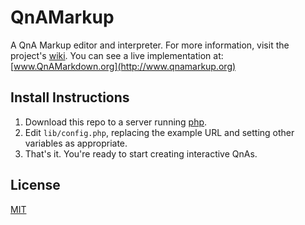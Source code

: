 QnAMarkup
=========
A QnA Markup editor and interpreter. For more information, visit the project's [wiki](https://github.com/colarusso/QnAMarkup/wiki). You can see a live implementation at: [www.QnAMarkdown.org](http://www.qnamarkup.org)

Install Instructions
-----
1. Download this repo to a server running [php](http://php.net/).
2. Edit `lib/config.php`, replacing the example URL and setting other variables as appropriate.
3. That's it. You're ready to start creating interactive QnAs.

License
----
[MIT](https://github.com/colarusso/QnAMarkup/blob/master/LICENSE) 

